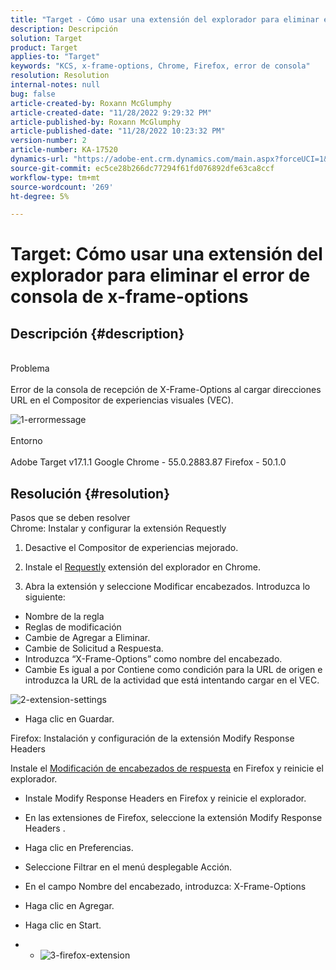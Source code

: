 ```yaml
---
title: "Target - Cómo usar una extensión del explorador para eliminar el error de consola de x-frame-options"
description: Descripción
solution: Target
product: Target
applies-to: "Target"
keywords: "KCS, x-frame-options, Chrome, Firefox, error de consola"
resolution: Resolution
internal-notes: null
bug: false
article-created-by: Roxann McGlumphy
article-created-date: "11/28/2022 9:29:32 PM"
article-published-by: Roxann McGlumphy
article-published-date: "11/28/2022 10:23:32 PM"
version-number: 2
article-number: KA-17520
dynamics-url: "https://adobe-ent.crm.dynamics.com/main.aspx?forceUCI=1&pagetype=entityrecord&etn=knowledgearticle&id=c93221b9-636f-ed11-9561-6045bd006079"
source-git-commit: ec5ce28b266dc77294f61fd076892dfe63ca8ccf
workflow-type: tm+mt
source-wordcount: '269'
ht-degree: 5%

---
```


# Target: Cómo usar una extensión del explorador para eliminar el error de consola de x-frame-options

## Descripción {#description}

<br>Problema<br><br>
Error de la consola de recepción de X-Frame-Options al cargar direcciones URL en el Compositor de experiencias visuales (VEC).

![1-errormessage](https://helpx.adobe.com/content/dam/help/en/target/kb/how-to-use-a-browser-extension-to-remove-x-frame-options-console/jcr%3acontent/main-pars/image/1-errormessage.jpg "1-errormessage")
<br><br>Entorno<br><br>
Adobe Target v17.1.1 Google Chrome - 55.0.2883.87 Firefox - 50.1.0




## Resolución {#resolution}

Pasos que se deben resolver<br>
Chrome: Instalar y configurar la extensión Requestly

1. Desactive el Compositor de experiencias mejorado.

2. Instale el [Requestly](https://chrome.google.com/webstore/detail/requestly/mdnleldcmiljblolnjhpnblkcekpdkpa?hl=en) extensión del explorador en Chrome.

3. Abra la extensión y seleccione Modificar encabezados. Introduzca lo siguiente:

- Nombre de la regla
- Reglas de modificación
- Cambie de Agregar a Eliminar.
- Cambie de Solicitud a Respuesta.
- Introduzca “X-Frame-Options” como nombre del encabezado.
- Cambie Es igual a por Contiene como condición para la URL de origen e introduzca la URL de la actividad que está intentando cargar en el VEC.

![2-extension-settings](https://helpx.adobe.com/content/dam/help/en/target/kb/how-to-use-a-browser-extension-to-remove-x-frame-options-console/jcr%3acontent/main-pars/procedure/proc_par/step_2/step_par/image/2-extension-settings.png "2-extension-settings")
- Haga clic en Guardar.




Firefox: Instalación y configuración de la extensión Modify Response Headers

Instale el [Modificación de encabezados de respuesta](https://addons.mozilla.org/en-us/firefox/addon/modify-response-headers/) en Firefox y reinicie el explorador.

- Instale Modify Response Headers en Firefox y reinicie el explorador.
- En las extensiones de Firefox, seleccione la extensión Modify Response Headers .
- Haga clic en Preferencias.
- Seleccione Filtrar en el menú desplegable Acción.
- En el campo Nombre del encabezado, introduzca: X-Frame-Options
- Haga clic en Agregar.
- Haga clic en Start.


- 
   - ![3-firefox-extension](https://helpx.adobe.com/content/dam/help/en/target/kb/how-to-use-a-browser-extension-to-remove-x-frame-options-console/jcr%3acontent/main-pars/procedure_1532616470/proc_par/step_1817832849/step_par/image/3-firefox-extension.png "3-firefox-extension")




